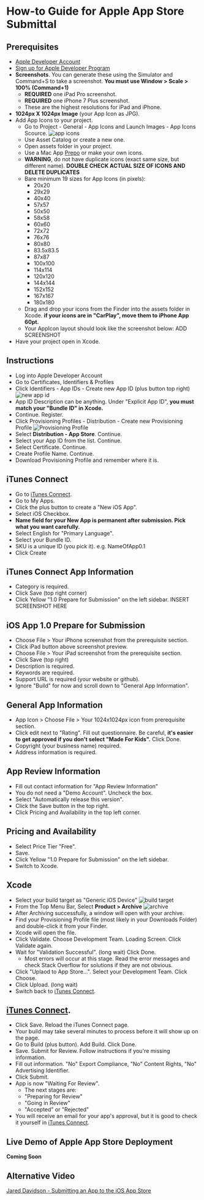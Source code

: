 # How-to Guide for Apple App Store Submittal


## Prerequisites
* [Apple Developer Account](https://developer.apple.com/)
* [Sign up for Apple Developer Program](https://developer.apple.com/account/#/membership/)
* **Screenshots**. You can generate these using the Simulator and Command+S to take a screenshot. **You must use Window > Scale > 100% (Command+1)**
  * **REQUIRED** one iPad Pro screenshot.
  * **REQUIRED** one iPhone 7 Plus screenshot. 
  * These are the highest resolutions for iPad and iPhone.
* **1024px X 1024px Image** (your App Icon as JPG).
* Add App Icons to your project.
  * Go to Project - General - App Icons and Launch Images - App Icons Scource.
  ![app icons](https://github.com/alex-wap/app-store/blob/master/images/0.png "app icons")
  * Use Asset Catalog or create a new one.
  * Open assets folder in your project.
  * Use a Mac App [Prepo](https://itunes.apple.com/us/app/prepo/id476533227?mt=12) or make your own icons. 
  * **WARNING**, do not have duplicate icons (exact same size, but different name). **DOUBLE CHECK ACTUAL SIZE OF ICONS AND DELETE DUPLICATES**
  * Bare minimum 19 sizes for App Icons (in pixels):
    * 20x20
    * 29x29
    * 40x40 
    * 57x57
    * 50x50
    * 58x58
    * 60x60 
    * 72x72
    * 76x76
    * 80x80
    * 83.5x83.5
    * 87x87
    * 100x100
    * 114x114
    * 120x120
    * 144x144
    * 152x152
    * 167x167
    * 180x180
  * Drag and drop your icons from the Finder into the assets folder in Xcode. **if your icons are in "CarPlay", move them to iPhone App 60pt.**
  * Your AppIcon layout should look like the screenshot below:
  ADD SCREENSHOT
* Have your project open in Xcode. 

## Instructions
* Log into Apple Developer Account
* Go to Certificates, Identifiers & Profiles
* Click Identifiers - App IDs - Create new App ID (plus button top right)
![new app id](https://github.com/alex-wap/app-store/blob/master/images/1.png "App IDs")
* App ID Description can be anything. Under "Explicit App ID", **you must match your "Bundle ID" in Xcode.**
* Continue. Register.
* Click Provisioning Profiles - Distribution - Create new Provisioning Profile
![Provisioning Profile](https://github.com/alex-wap/app-store/blob/master/images/2.png "Provisioning Profile")
* Select **Distribution - App Store**. Continue.
* Select your App ID from the list. Continue.
* Select Certificate. Continue.
* Create Profile Name. Continue.
* Download Provisioning Profile and remember where it is.

## iTunes Connect
* Go to [iTunes Connect](https://itunesconnect.apple.com/). 
* Go to My Apps.
* Click the plus button to create a "New iOS App".
* Select iOS Checkbox.
* **Name field for your New App is permanent after submission. Pick what you want carefully.** 
* Select English for "Primary Language". 
* Select your Bundle ID. 
* SKU is a unique ID (you pick it). e.g. NameOfApp0.1
* Click Create

## iTunes Connect App Information
* Category is required.
* Click Save (top right corner)
* Click Yellow "1.0 Prepare for Submission" on the left sidebar.
INSERT SCREENSHOT HERE

## iOS App 1.0 Prepare for Submission
* Choose File > Your iPhone screenshot from the prerequisite section. 
* Click iPad button above screenshot preview.
* Choose File > Your iPad screenshot from the prerequisite section. 
* Click Save (top right)
* Description is required. 
* Keywords are required. 
* Support URL is required (your website or github). 
* Ignore "Build" for now and scroll down to "General App Information".

## General App Information
* App Icon > Choose File > Your 1024x1024px icon from prerequisite section.
* Click edit next to "Rating". Fill out questionnaire. Be careful, **it's easier to get approved if you don't select "Made For Kids".** Click Done.
* Copyright (your business name) required.
* Address information is required.

## App Review Information
* Fill out contact information for "App Review Information"
* You do not need a "Demo Account". Uncheck the box.
* Select "Automatically release this version".
* Click the Save button in the top right.
* Click Pricing and Availability in the top left corner.

## Pricing and Availability
* Select Price Tier "Free".
* Save.
* Click Yellow "1.0 Prepare for Submission" on the left sidebar.
* Switch to Xcode.

## Xcode
* Select your build target as "Generic iOS Device"
![build target](https://github.com/alex-wap/app-store/blob/master/images/3.png "build target")
* From the Top Menu Bar, Select **Product > Archive**
![archive](https://github.com/alex-wap/app-store/blob/master/images/4.png "archive")
* After Archiving successfully, a window will open with your archive.
* Find your Provisioning Profile file (most likely in your Downloads Folder) and double-click it from your Finder.
* Xcode will open the file.
* Click Validate. Choose Development Team. Loading Screen. Click Validate again.
* Wait for "Validation Successful". (long wait) Click Done.
  * Most errors will occur at this stage. Read the error messages and check Stack Overflow for solutions if they are not obvious.
* Click "Uplaod to App Store...". Select your Development Team. Click Choose.
* Click Upload. (long wait)
* Switch back to [iTunes Connect](https://itunesconnect.apple.com/).

## [iTunes Connect](https://itunesconnect.apple.com/).
* Click Save. Reload the iTunes Connect page.
* Your build may take several minutes to process before it will show up on the page.
* Go to Build (plus button). Add Build. Click Done.
* Save. Submit for Review. Follow instructions if you're missing information.
* Fill out information. "No" Export Compliance, "No" Content Rights, "No" Advertising Identifier.
* Click Submit.
* App is now "Waiting For Review". 
  * The next stages are:
  * "Preparing for Review"
  * "Going in Review"
  * "Accepted" or "Rejected" 
* You will receive an email for your app's approval, but it is good to check it yourself in [iTunes Connect](https://itunesconnect.apple.com/).

## Live Demo of Apple App Store Deployment


**Coming Soon**


## Alternative Video


[Jared Davidson - Submitting an App to the iOS App Store](https://www.youtube.com/watch?v=6uX7B8ZfMiw)